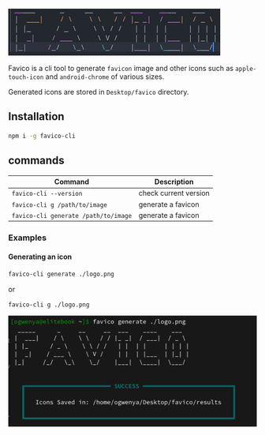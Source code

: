 ![favico](./assets/title.png)

Favico is a cli tool to generate `favicon` image and other icons such as `apple-touch-icon` and `android-chrome` of various sizes.

Generated icons are stored in `Desktop/favico` directory.

## Installation

```bash
npm i -g favico-cli
```

## commands

| Command                              | Description           |
| ------------------------------------ | --------------------- |
| `favico-cli --version`               | check current version |
| `favico-cli g /path/to/image`        | generate a favicon    |
| `favico-cli generate /path/to/image` | generate a favicon    |

### Examples

#### Generating an icon

```bash
favico-cli generate ./logo.png
```

or

```bash
favico-cli g ./logo.png
```

![favicon example](./assets/favicon_example.png)

